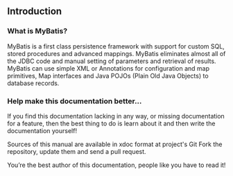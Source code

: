 ## Introduction
### What is MyBatis?
MyBatis is a first class persistence framework with support for custom SQL, stored procedures and advanced mappings. MyBatis eliminates almost all of the JDBC code and manual setting of parameters and retrieval of results. MyBatis can use simple XML or Annotations for configuration and map primitives, Map interfaces and Java POJOs (Plain Old Java Objects) to database records.

### Help make this documentation better…
If you find this documentation lacking in any way, or missing documentation for a feature, then the best thing to do is learn about it and then write the documentation yourself!

Sources of this manual are available in xdoc format at project's Git Fork the repository, update them and send a pull request.

You’re the best author of this documentation, people like you have to read it!




















